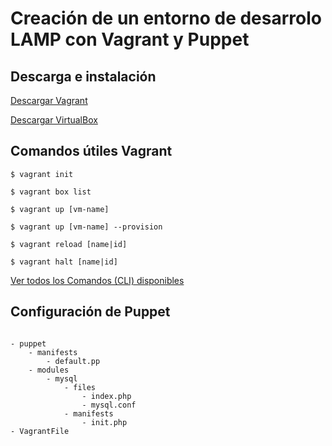 #  Creación de un entorno de desarrolo LAMP con Vagrant y Puppet

## Descarga e instalación

[Descargar Vagrant](https://www.vagrantup.com/downloads.html)

[Descargar VirtualBox](https://www.virtualbox.org/wiki/)

## Comandos útiles Vagrant

`$ vagrant init`

`$ vagrant box list`

`$ vagrant up [vm-name]`

`$ vagrant up [vm-name] --provision`

`$ vagrant reload [name|id]`

`$ vagrant halt [name|id]`

[Ver todos los Comandos (CLI) disponibles](https://www.vagrantup.com/docs/cli)


## Configuración de Puppet

~~~ Creamos la siguiente jerarquía

- puppet
    - manifests
        - default.pp
    - modules
        - mysql
            - files
                - index.php
                - mysql.conf
            - manifests
                - init.php
- VagrantFile 
~~~
